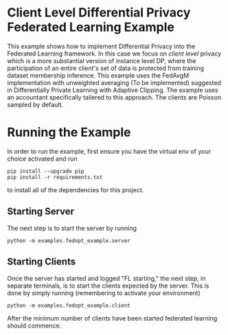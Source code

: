 # Client Level Differential Privacy Federated Learning Example

This example shows how to implement Differential Privacy into the Federated Learning framework. In this case we focus on *client level* privacy which is a more substantial version of instance level DP, where the participation of an entire client's set of data is protected from training dataset membership inference. This example uses the FedAvgM implementation with unweighted averaging (To be implemented) suggested in Differentially Private Learning with Adaptive Clipping. The example uses an accountant specifically tailered to this approach. The clients are Poisson sampled by default.

# Running the Example
In order to run the example, first ensure you have the virtual env of your choice activated and run
```
pip install --upgrade pip
pip install -r requirements.txt
```
to install all of the dependencies for this project.

## Starting Server

The next step is to start the server by running
```
python -m examples.fedopt_example.server
```

## Starting Clients

Once the server has started and logged "FL starting," the next step, in separate terminals, is to start the clients expected by the server. This is done by simply running (remembering to activate your environment)
```
python -m examples.fedopt_example.client
```
After the minimum number of clients have been started federated learning should commence.
